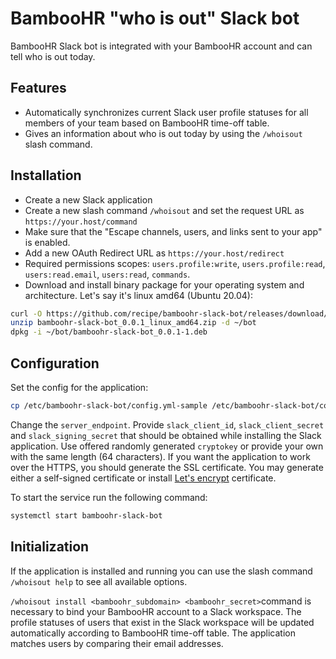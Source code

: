 BambooHR "who is out" Slack bot
==

BambooHR Slack bot is integrated with your BambooHR account
and can tell who is out today.

Features
--

* Automatically synchronizes current Slack user profile statuses
  for all members of your team based on BambooHR time-off table.
* Gives an information about who is out today by using the `/whoisout` slash command.

Installation
--

* Create a new Slack application
* Create a new slash command `/whoisout` and set the request URL as `https://your.host/command`
* Make sure that the "Escape channels, users, and links sent to your app" is enabled.
* Add a new OAuth Redirect URL as `https://your.host/redirect`
* Required permissions scopes: `users.profile:write`,
  `users.profile:read`,
  `users:read.email`,
  `users:read`,
  `commands`.
* Download and install binary package for your operating system and architecture. Let's say it's linux amd64 (Ubuntu 20.04):

```bash
curl -O https://github.com/recipe/bamboohr-slack-bot/releases/download/0.0.1/bamboohr-slack-bot_0.0.1_linux_amd64.zip
unzip bamboohr-slack-bot_0.0.1_linux_amd64.zip -d ~/bot
dpkg -i ~/bot/bamboohr-slack-bot_0.0.1-1.deb
```

Configuration
--
Set the config for the application:
```bash
cp /etc/bamboohr-slack-bot/config.yml-sample /etc/bamboohr-slack-bot/config.yml
```

Change the `server_endpoint`. Provide `slack_client_id`, `slack_client_secret` and `slack_signing_secret` that
should be obtained while installing the Slack application.
Use offered randomly generated `cryptokey` or provide your own with the same length (64 characters).
If you want the application to work over the HTTPS, you should generate the SSL certificate.
You may generate either a self-signed certificate or install [Let's encrypt](https://letsencrypt.org/) certificate.

To start the service run the following command:
```bash
systemctl start bamboohr-slack-bot
```

Initialization
--
If the application is installed and running you can use the slash command
`/whoisout help` to see all available options.

`/whoisout install <bamboohr_subdomain> <bamboohr_secret>`command is necessary to bind your
BambooHR account to a Slack workspace. The profile statuses of users that exist in the Slack workspace
will be updated automatically according to BambooHR time-off table.
The application matches users by comparing their email addresses.

